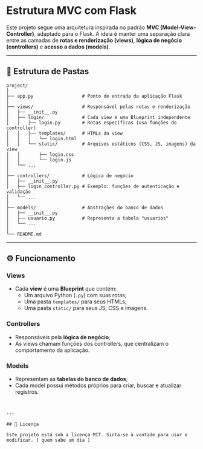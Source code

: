 # Estrutura MVC com Flask

Este projeto segue uma arquitetura inspirada no padrão **MVC (Model-View-Controller)**, adaptado para o Flask. A ideia é manter uma separação clara entre as camadas de **rotas e renderização (views)**, **lógica de negócio (controllers)** e **acesso a dados (models)**.

---

## 🧩 Estrutura de Pastas

```
project/
│
├── app.py                  # Ponto de entrada da aplicação Flask
│
├── views/                  # Responsável pelas rotas e renderização
│   ├── __init__.py
│   ├── login/              # Cada view é uma Blueprint independente
│   │   ├── login.py        # Rotas específicas (usa funções do controller)
│   │   ├── templates/      # HTMLs da view
│   │   │   └── login.html
│   │   └── static/         # Arquivos estáticos (CSS, JS, imagens) da view
│   │       ├── login.css
│   │       └── login.js
│   └── ...
│
├── controllers/            # Lógica de negócio
│   ├── __init__.py
│   ├── login_controller.py # Exemplo: funções de autenticação e validação
│   └── ...
│
├── models/                 # Abstrações do banco de dados
│   ├── __init__.py
│   ├── usuario.py          # Representa a tabela "usuarios"
│   └── ...
│
└── README.md
```

---

## ⚙️ Funcionamento

### Views
- Cada **view** é uma **Blueprint** que contém:
  - Um arquivo Python (`.py`) com suas rotas;
  - Uma pasta `templates/` para seus HTMLs;
  - Uma pasta `static/` para seus JS, CSS e imagens.

### Controllers
- Responsáveis pela **lógica de negócio**;
- As views chamam funções dos controllers, que centralizam o comportamento da aplicação.



### Models
- Representam as **tabelas do banco de dados**;
- Cada model possui métodos próprios para criar, buscar e atualizar registros.

```


---

## 📄 Licença

Este projeto está sob a licença MIT. Sinta-se à vontade para usar e modificar. ( quem sabe um dia )
